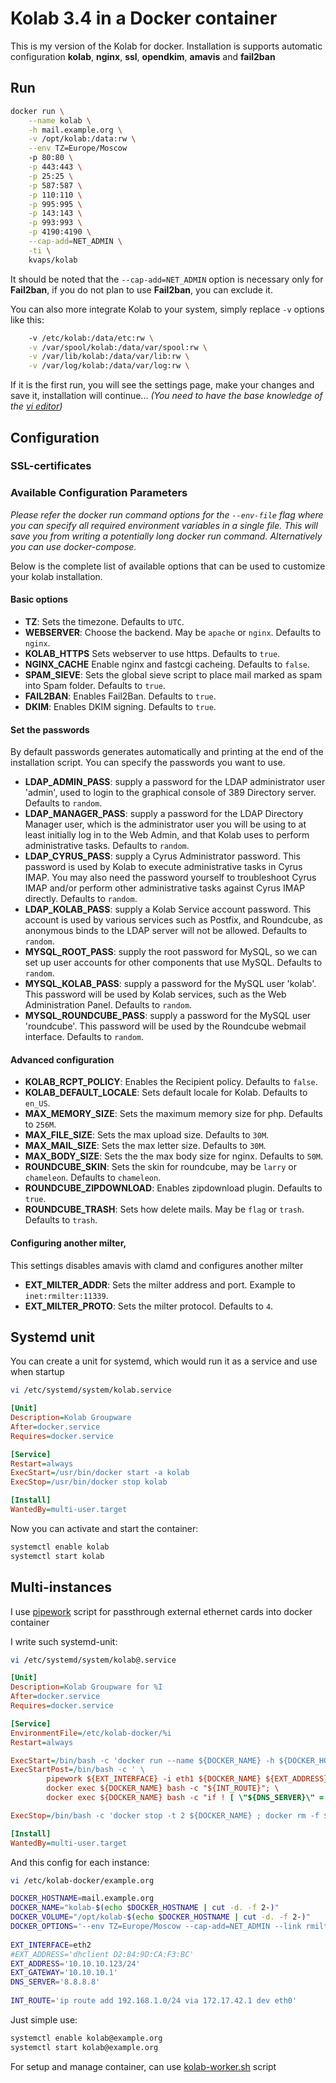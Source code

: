 Kolab 3.4 in a Docker container
===============================

This is my version of the Kolab for docker.
Installation is supports automatic configuration **kolab**, **nginx**, **ssl**, **opendkim**, **amavis** and **fail2ban**

Run
---

```bash
docker run \
    --name kolab \
    -h mail.example.org \
    -v /opt/kolab:/data:rw \
    --env TZ=Europe/Moscow
    -p 80:80 \
    -p 443:443 \
    -p 25:25 \
    -p 587:587 \
    -p 110:110 \
    -p 995:995 \
    -p 143:143 \
    -p 993:993 \
    -p 4190:4190 \
    --cap-add=NET_ADMIN \
    -ti \
    kvaps/kolab
```
It should be noted that the `--cap-add=NET_ADMIN` option is necessary only for **Fail2ban**, if you do not plan to use **Fail2ban**, you can exclude it.

You can also more integrate Kolab to your system, simply replace `-v` options like this:
```bash
    -v /etc/kolab:/data/etc:rw \
    -v /var/spool/kolab:/data/var/spool:rw \
    -v /var/lib/kolab:/data/var/lib:rw \
    -v /var/log/kolab:/data/var/log:rw \
```

If it is the first run, you will see the settings page, make your changes and save it, installation will continue...
*(You need to have the base knowledge of the [vi editor](http://google.com/#q=vi+editor))*

Configuration
-------------

### SSL-certificates

### Available Configuration Parameters

*Please refer the docker run command options for the `--env-file` flag where you can specify all required environment variables in a single file. This will save you from writing a potentially long docker run command. Alternatively you can use docker-compose.*

Below is the complete list of available options that can be used to customize your kolab installation.

#### Basic options

  - **TZ**: Sets the timezone. Defaults to `UTC`.
  - **WEBSERVER**: Choose the backend. May be `apache` or `nginx`. Defaults to `nginx`.
  - **KOLAB_HTTPS** Sets webserver to use https. Defaults to `true`.
  - **NGINX_CACHE** Enable nginx and fastcgi cacheing. Defaults to `false`.
  - **SPAM_SIEVE**: Sets the global sieve script to place mail marked as spam into Spam folder. Defaults to `true`.
  - **FAIL2BAN**: Enables Fail2Ban. Defaults to `true`.
  - **DKIM**: Enables DKIM signing. Defaults to `true`.

#### Set the passwords

By default passwords generates automatically and printing at the end of the installation script. You can specify the passwords you want to use.

  - **LDAP_ADMIN_PASS**: supply a password for the LDAP administrator user 'admin', used to login to the graphical console of 389 Directory server. Defaults to `random`.
  - **LDAP_MANAGER_PASS**: supply a password for the LDAP Directory Manager user, which is the administrator user you will be using to at least initially log in to the Web Admin, and that Kolab uses to perform administrative tasks. Defaults to `random`.
  - **LDAP_CYRUS_PASS**: supply a Cyrus Administrator password. This password is used by Kolab to execute administrative tasks in Cyrus IMAP. You may also need the password yourself to troubleshoot Cyrus IMAP and/or perform other administrative tasks against Cyrus IMAP directly. Defaults to `random`.
  - **LDAP_KOLAB_PASS**: supply a Kolab Service account password. This account is used by various services such as Postfix, and Roundcube, as anonymous binds to the LDAP server will not be allowed. Defaults to `random`.
  - **MYSQL_ROOT_PASS**: supply the root password for MySQL, so we can set up user accounts for other components that use MySQL. Defaults to `random`.
  - **MYSQL_KOLAB_PASS**: supply a password for the MySQL user 'kolab'. This password will be used by Kolab services, such as the Web Administration Panel. Defaults to `random`.
  - **MYSQL_ROUNDCUBE_PASS**: supply a password for the MySQL user 'roundcube'. This password will be used by the Roundcube webmail interface. Defaults to `random`.

#### Advanced configuration

  - **KOLAB_RCPT_POLICY**: Enables the Recipient policy. Defaults to `false`.
  - **KOLAB_DEFAULT_LOCALE**: Sets default locale for Kolab. Defaults to `en_US`.
  - **MAX_MEMORY_SIZE**: Sets the maximum memory size for php. Defaults to `256M`.
  - **MAX_FILE_SIZE**: Sets the max upload size. Defaults to `30M`.
  - **MAX_MAIL_SIZE**: Sets the max letter size. Defaults to `30M`.
  - **MAX_BODY_SIZE**: Sets the the max body size for nginx. Defaults to `50M`.
  - **ROUNDCUBE_SKIN**: Sets the skin for roundcube, may be `larry` or `chameleon`. Defaults to `chameleon`.
  - **ROUNDCUBE_ZIPDOWNLOAD**: Enables zipdownload plugin. Defaults to `true`.
  - **ROUNDCUBE_TRASH**: Sets how delete mails. May be `flag` or `trash`. Defaults to `trash`.

#### Configuring another milter,

This settings disables amavis with clamd and configures another milter

  - **EXT_MILTER_ADDR**: Sets the milter address and port. Example to `inet:rmilter:11339`.
  - **EXT_MILTER_PROTO**: Sets the milter protocol. Defaults to `4`.

Systemd unit
------------

You can create a unit for systemd, which would run it as a service and use when startup

```bash
vi /etc/systemd/system/kolab.service
```

```ini
[Unit]
Description=Kolab Groupware
After=docker.service
Requires=docker.service

[Service]
Restart=always
ExecStart=/usr/bin/docker start -a kolab
ExecStop=/usr/bin/docker stop kolab

[Install]
WantedBy=multi-user.target
```

Now you can activate and start the container:
```bash
systemctl enable kolab
systemctl start kolab
```



Multi-instances
---------------

I use [pipework](https://github.com/jpetazzo/pipework) script for passthrough external ethernet cards into docker container

I write such systemd-unit:
```bash
vi /etc/systemd/system/kolab@.service
```
```ini
[Unit]
Description=Kolab Groupware for %I
After=docker.service
Requires=docker.service

[Service]
EnvironmentFile=/etc/kolab-docker/%i
Restart=always

ExecStart=/bin/bash -c 'docker run --name ${DOCKER_NAME} -h ${DOCKER_HOSTNAME} -v ${DOCKER_VOLUME}:/data:rw ${DOCKER_OPTIONS} kvaps/kolab'
ExecStartPost=/bin/bash -c ' \
        pipework ${EXT_INTERFACE} -i eth1 ${DOCKER_NAME} ${EXT_ADDRESS}@${EXT_GATEWAY}; \
        docker exec ${DOCKER_NAME} bash -c "${INT_ROUTE}"; \
        docker exec ${DOCKER_NAME} bash -c "if ! [ \"${DNS_SERVER}\" = \"\" ] ; then echo nameserver ${DNS_SERVER} > /etc/resolv.conf ; fi" '

ExecStop=/bin/bash -c 'docker stop -t 2 ${DOCKER_NAME} ; docker rm -f ${DOCKER_NAME}'

[Install]
WantedBy=multi-user.target
```

And this config for each instance:
```bash
vi /etc/kolab-docker/example.org
```
```bash
DOCKER_HOSTNAME=mail.example.org
DOCKER_NAME="kolab-$(echo $DOCKER_HOSTNAME | cut -d. -f 2-)"
DOCKER_VOLUME="/opt/kolab-$(echo $DOCKER_HOSTNAME | cut -d. -f 2-)"
DOCKER_OPTIONS='--env TZ=Europe/Moscow --cap-add=NET_ADMIN --link rmilter:rmilter -p 25:25 -p 389:389'
 
EXT_INTERFACE=eth2
#EXT_ADDRESS='dhclient D2:84:9D:CA:F3:BC'
EXT_ADDRESS='10.10.10.123/24'
EXT_GATEWAY='10.10.10.1'
DNS_SERVER='8.8.8.8'
 
INT_ROUTE='ip route add 192.168.1.0/24 via 172.17.42.1 dev eth0'
```
Just simple use:
```bash
systemctl enable kolab@example.org
systemctl start kolab@example.org
```

For setup and manage container, can use [kolab-worker.sh](https://github.com/kvaps/docker-kolab/blob/master/kolab-worker.sh) script
